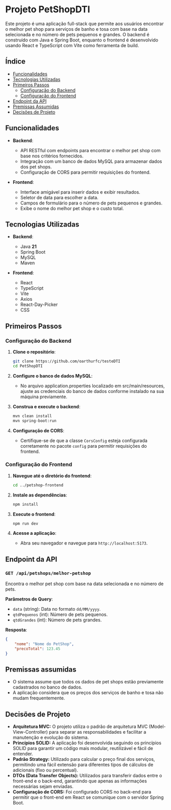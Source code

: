 # Projeto PetShopDTI

Este projeto é uma aplicação full-stack que permite aos usuários encontrar o melhor pet shop para serviços de banho e tosa com base na data selecionada e no número de pets pequenos e grandes. O backend é construído com Java e Spring Boot, enquanto o frontend é desenvolvido usando React e TypeScript com Vite como ferramenta de build.

## Índice

- [Funcionalidades](#funcionalidades)
- [Tecnologias Utilizadas](#tecnologias-utilizadas)
- [Primeiros Passos](#primeiros-passos)
  - [Configuração do Backend](#configuração-do-backend)
  - [Configuração do Frontend](#configuração-do-frontend)
- [Endpoint da API](#endpoint-da-api)
- [Premissas Assumidas](#premissas-assumidas)
- [Decisões de Projeto](#decisões-de-projeto)

## Funcionalidades

- **Backend**:
  - API RESTful com endpoints para encontrar o melhor pet shop com base nos critérios fornecidos.
  - Integração com um banco de dados MySQL para armazenar dados dos pet shops.
  - Configuração de CORS para permitir requisições do frontend.

- **Frontend**:
  - Interface amigável para inserir dados e exibir resultados.
  - Seletor de data para escolher a data.
  - Campos de formulário para o número de pets pequenos e grandes.
  - Exibe o nome do melhor pet shop e o custo total.

## Tecnologias Utilizadas

- **Backend**:
  - Java **21**
  - Spring Boot
  - MySQL
  - Maven

- **Frontend**:
  - React
  - TypeScript
  - Vite
  - Axios
  - React-Day-Picker
  - CSS

## Primeiros Passos

### Configuração do Backend

1. **Clone o repositório**:
    ```sh
    git clone https://github.com/oarthurfc/testeDTI
    cd PetShopDTI
    ```

2. **Configure o banco de dados MySQL**:
    - No arquivo application.properties localizado em src/main/resources, ajuste as credenciais do banco de dados conforme instalado na sua máquina previamente.

3. **Construa e execute o backend**:
    ```sh
    mvn clean install
    mvn spring-boot:run
    ```

4. **Configuração de CORS**:
    - Certifique-se de que a classe `CorsConfig` esteja configurada corretamente no pacote `config` para permitir requisições do frontend.

### Configuração do Frontend

1. **Navegue até o diretório do frontend**:
    ```sh
    cd ../petshop-frontend
    ```

2. **Instale as dependências**:
    ```sh
    npm install
    ```

3. **Execute o frontend**:
    ```sh
    npm run dev
    ```

4. **Acesse a aplicação**:
    - Abra seu navegador e navegue para `http://localhost:5173`.

## Endpoint da API

### `GET /api/petshops/melhor-petshop`

Encontra o melhor pet shop com base na data selecionada e no número de pets.

**Parâmetros de Query**:
- `data` (string): Data no formato `dd/MM/yyyy`.
- `qtdPequenos` (int): Número de pets pequenos.
- `qtdGrandes` (int): Número de pets grandes.


**Resposta**:
```json
{
    "nome": "Nome do PetShop",
    "precoTotal": 123.45
}
```

## Premissas assumidas
- O sistema assume que todos os dados de pet shops estão previamente cadastrados no banco de dados.
- A aplicação considera que os preços dos serviços de banho e tosa não mudam frequentemente.


## Decisões de Projeto

- **Arquitetura MVC:** O projeto utiliza o padrão de arquitetura MVC (Model-View-Controller) para separar as responsabilidades e facilitar a manutenção e evolução do sistema.
- **Princípios SOLID:** A aplicação foi desenvolvida seguindo os princípios SOLID para garantir um código mais modular, reutilizável e fácil de entender.
- **Padrão Strategy:** Utilizado para calcular o preço final dos serviços, permitindo uma fácil extensão para diferentes tipos de cálculos de adicionais (fixo ou percentual).
- **DTOs (Data Transfer Objects):** Utilizados para transferir dados entre o front-end e o back-end, garantindo que apenas as informações necessárias sejam enviadas.
- **Configuração de CORS:** Foi configurado CORS no back-end para permitir que o front-end em React se comunique com o servidor Spring Boot.
